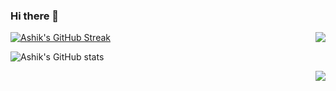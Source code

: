 ### Hi there 👋

<img align="right" src="https://github-readme-stats.vercel.app/api/top-langs/?username=ashrhmn&layout=compact&theme=synthwave&langs_count=10&card_width=445" />


<!-- [![Top Langs](https://github-readme-stats.vercel.app/api/top-langs/?username=ashrhmn&layout=compact&bg_color=151515&text_color=ffffff&card_width=445&title_color=fff&langs_count=10)](https://github.com/anuraghazra/github-readme-stats) -->

[![Ashik's GitHub Streak](https://github-readme-streak-stats.herokuapp.com/?user=ashrhmn&theme=synthwave&fire=DD7F1C&background=151515&dates=9f9f9f&border=DD2727)](https://git.io/streak-stats)

![Ashik's GitHub stats](https://github-readme-stats.vercel.app/api/?username=ashrhmn&show_icons=true&title_color=fff&icon_color=79ff97&text_color=9f9f9f&bg_color=151515&count_private=true)



<img align="right" src="https://github-readme-stats.vercel.app/api/wakatime?username=ashrhmn&theme=synthwave" />



<!-- [![Ashik's wakatime stats](https://github-readme-stats.vercel.app/api/wakatime?username=ashrhmn&theme=synthwave)](https://github.com/anuraghazra/github-readme-stats) -->

<!--
**ashrhmn/ashrhmn** is a ✨ _special_ ✨ repository because its `README.md` (this file) appears on your GitHub profile.

Here are some ideas to get you started:

- 🔭 I’m currently working on ...
- 🌱 I’m currently learning ...
- 👯 I’m looking to collaborate on ...
- 🤔 I’m looking for help with ...
- 💬 Ask me about ...
- 📫 How to reach me: ...
- 😄 Pronouns: ...
- ⚡ Fun fact: ...
-->
